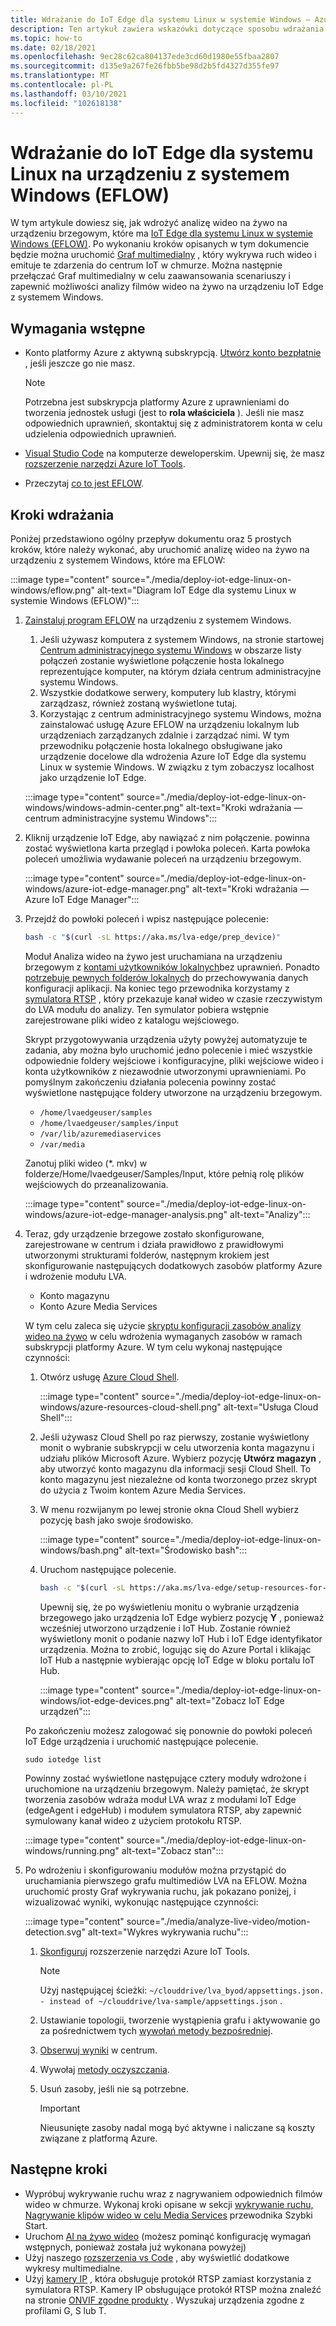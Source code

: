 ```yaml
---
title: Wdrażanie do IoT Edge dla systemu Linux w systemie Windows — Azure
description: Ten artykuł zawiera wskazówki dotyczące sposobu wdrażania programu w IoT Edge dla systemu Linux na urządzeniu z systemem Windows.
ms.topic: how-to
ms.date: 02/18/2021
ms.openlocfilehash: 9ec28c62ca804137ede3cd60d1980e55fbaa2807
ms.sourcegitcommit: d135e9a267fe26fbb5be98d2b5fd4327d355fe97
ms.translationtype: MT
ms.contentlocale: pl-PL
ms.lasthandoff: 03/10/2021
ms.locfileid: "102618138"
---
```

# <a name="deploy-to-an-iot-edge-for-linux-on-windows-eflow-device"></a>Wdrażanie do IoT Edge dla systemu Linux na urządzeniu z systemem Windows (EFLOW)

W tym artykule dowiesz się, jak wdrożyć analizę wideo na żywo na urządzeniu brzegowym, które ma [IoT Edge dla systemu Linux w systemie Windows (EFLOW)](https://docs.microsoft.com/azure/iot-edge/iot-edge-for-linux-on-windows). Po wykonaniu kroków opisanych w tym dokumencie będzie można uruchomić [Graf multimedialny](media-graph-concept.md) , który wykrywa ruch wideo i emituje te zdarzenia do centrum IoT w chmurze. Można następnie przełączać Graf multimedialny w celu zaawansowania scenariuszy i zapewnić możliwości analizy filmów wideo na żywo na urządzeniu IoT Edge z systemem Windows.

## <a name="prerequisites"></a>Wymagania wstępne 

* Konto platformy Azure z aktywną subskrypcją. [Utwórz konto bezpłatnie](https://azure.microsoft.com/free/?WT.mc_id=A261C142F) , jeśli jeszcze go nie masz.

    > [!NOTE]
    > Potrzebna jest subskrypcja platformy Azure z uprawnieniami do tworzenia jednostek usługi (jest to **rola właściciela** ). Jeśli nie masz odpowiednich uprawnień, skontaktuj się z administratorem konta w celu udzielenia odpowiednich uprawnień.
* [Visual Studio Code](https://code.visualstudio.com/) na komputerze deweloperskim. Upewnij się, że masz [rozszerzenie narzędzi Azure IoT Tools](https://marketplace.visualstudio.com/items?itemName=vsciot-vscode.azure-iot-tools).
* Przeczytaj [co to jest EFLOW](https://aka.ms/AzEFLOW-docs).

## <a name="deployment-steps"></a>Kroki wdrażania

Poniżej przedstawiono ogólny przepływ dokumentu oraz 5 prostych kroków, które należy wykonać, aby uruchomić analizę wideo na żywo na urządzeniu z systemem Windows, które ma EFLOW:

:::image type="content" source="./media/deploy-iot-edge-linux-on-windows/eflow.png" alt-text="Diagram IoT Edge dla systemu Linux w systemie Windows (EFLOW)":::

1. [Zainstaluj program EFLOW](https://aka.ms/AzEFLOW-install) na urządzeniu z systemem Windows. 

    1. Jeśli używasz komputera z systemem Windows, na stronie startowej [Centrum administracyjnego systemu Windows](https://docs.microsoft.com/windows-server/manage/windows-admin-center/overview) w obszarze listy połączeń zostanie wyświetlone połączenie hosta lokalnego reprezentujące komputer, na którym działa centrum administracyjne systemu Windows. 
    1. Wszystkie dodatkowe serwery, komputery lub klastry, którymi zarządzasz, również zostaną wyświetlone tutaj.
    1. Korzystając z centrum administracyjnego systemu Windows, można zainstalować usługę Azure EFLOW na urządzeniu lokalnym lub urządzeniach zarządzanych zdalnie i zarządzać nimi. W tym przewodniku połączenie hosta lokalnego obsługiwane jako urządzenie docelowe dla wdrożenia Azure IoT Edge dla systemu Linux w systemie Windows. W związku z tym zobaczysz localhost jako urządzenie IoT Edge.

    :::image type="content" source="./media/deploy-iot-edge-linux-on-windows/windows-admin-center.png" alt-text="Kroki wdrażania — centrum administracyjne systemu Windows":::
1. Kliknij urządzenie IoT Edge, aby nawiązać z nim połączenie. powinna zostać wyświetlona karta przegląd i powłoka poleceń. Karta powłoka poleceń umożliwia wydawanie poleceń na urządzeniu brzegowym.
 
    :::image type="content" source="./media/deploy-iot-edge-linux-on-windows/azure-iot-edge-manager.png" alt-text="Kroki wdrażania — Azure IoT Edge Manager":::
1. Przejdź do powłoki poleceń i wpisz następujące polecenie:
    
    ```bash
    bash -c "$(curl -sL https://aka.ms/lva-edge/prep_device)"
    ```

    Moduł Analiza wideo na żywo jest uruchamiana na urządzeniu brzegowym z [kontami użytkowników lokalnych](deploy-iot-edge-device.md#create-and-use-local-user-account-for-deployment)bez uprawnień. Ponadto [potrzebuje pewnych folderów lokalnych](deploy-iot-edge-device.md#granting-permissions-to-device-storage) do przechowywania danych konfiguracji aplikacji. Na koniec tego przewodnika korzystamy z [symulatora RTSP](https://github.com/Azure/live-video-analytics/tree/master/utilities/rtspsim-live555) , który przekazuje kanał wideo w czasie rzeczywistym do LVA modułu do analizy. Ten symulator pobiera wstępnie zarejestrowane pliki wideo z katalogu wejściowego. 
    
    Skrypt przygotowywania urządzenia użyty powyżej automatyzuje te zadania, aby można było uruchomić jedno polecenie i mieć wszystkie odpowiednie foldery wejściowe i konfiguracyjne, pliki wejściowe wideo i konta użytkowników z niezawodnie utworzonymi uprawnieniami. Po pomyślnym zakończeniu działania polecenia powinny zostać wyświetlone następujące foldery utworzone na urządzeniu brzegowym. 
    
    * `/home/lvaedgeuser/samples`
    * `/home/lvaedgeuser/samples/input`
    * `/var/lib/azuremediaservices`
    * `/var/media`
    
    Zanotuj pliki wideo (*. mkv) w folderze/Home/lvaedgeuser/Samples/Input, które pełnią rolę plików wejściowych do przeanalizowania. 
    
    :::image type="content" source="./media/deploy-iot-edge-linux-on-windows/azure-iot-edge-manager-analysis.png" alt-text="Analizy":::
1. Teraz, gdy urządzenie brzegowe zostało skonfigurowane, zarejestrowane w centrum i działa prawidłowo z prawidłowymi utworzonymi strukturami folderów, następnym krokiem jest skonfigurowanie następujących dodatkowych zasobów platformy Azure i wdrożenie modułu LVA. 

    * Konto magazynu
    * Konto Azure Media Services

    W tym celu zaleca się użycie [skryptu konfiguracji zasobów analizy wideo na żywo](https://github.com/Azure/live-video-analytics/tree/master/edge/setup) w celu wdrożenia wymaganych zasobów w ramach subskrypcji platformy Azure. W tym celu wykonaj następujące czynności:

    1. Otwórz usługę [Azure Cloud Shell](https://ms.portal.azure.com/#cloudshell/).

        :::image type="content" source="./media/deploy-iot-edge-linux-on-windows/azure-resources-cloud-shell.png" alt-text="Usługa Cloud Shell":::
    1. Jeśli używasz Cloud Shell po raz pierwszy, zostanie wyświetlony monit o wybranie subskrypcji w celu utworzenia konta magazynu i udziału plików Microsoft Azure. Wybierz pozycję **Utwórz magazyn** , aby utworzyć konto magazynu dla informacji sesji Cloud Shell. To konto magazynu jest niezależne od konta tworzonego przez skrypt do użycia z Twoim kontem Azure Media Services.
    1. W menu rozwijanym po lewej stronie okna Cloud Shell wybierz pozycję bash jako swoje środowisko.

        :::image type="content" source="./media/deploy-iot-edge-linux-on-windows/bash.png" alt-text="Środowisko bash":::
    1. Uruchom następujące polecenie.

        ```bash
        bash -c "$(curl -sL https://aka.ms/lva-edge/setup-resources-for-samples)"
        ```
        
        Upewnij się, że po wyświetleniu monitu o wybranie urządzenia brzegowego jako urządzenia IoT Edge wybierz pozycję **Y** , ponieważ wcześniej utworzono urządzenie i IoT Hub. Zostanie również wyświetlony monit o podanie nazwy IoT Hub i IoT Edge identyfikator urządzenia. Można to zrobić, logując się do Azure Portal i klikając IoT Hub a następnie wybierając opcję IoT Edge w bloku portalu IoT Hub.

        :::image type="content" source="./media/deploy-iot-edge-linux-on-windows/iot-edge-devices.png" alt-text="Zobacz IoT Edge urządzeń":::

    Po zakończeniu możesz zalogować się ponownie do powłoki poleceń IoT Edge urządzenia i uruchomić następujące polecenie.
    
    `sudo iotedge list`
    
    Powinny zostać wyświetlone następujące cztery moduły wdrożone i uruchomione na urządzeniu brzegowym. Należy pamiętać, że skrypt tworzenia zasobów wdraża moduł LVA wraz z modułami IoT Edge (edgeAgent i edgeHub) i modułem symulatora RTSP, aby zapewnić symulowany kanał wideo z użyciem protokołu RTSP.
    
    :::image type="content" source="./media/deploy-iot-edge-linux-on-windows/running.png" alt-text="Zobacz stan":::
1. Po wdrożeniu i skonfigurowaniu modułów można przystąpić do uruchamiania pierwszego grafu multimediów LVA na EFLOW. Można uruchomić prosty Graf wykrywania ruchu, jak pokazano poniżej, i wizualizować wyniki, wykonując następujące czynności:

    :::image type="content" source="./media/analyze-live-video/motion-detection.svg" alt-text="Wykres wykrywania ruchu":::

    1. [Skonfiguruj](get-started-detect-motion-emit-events-quickstart.md#configure-the-azure-iot-tools-extension) rozszerzenie narzędzi Azure IoT Tools.
    
        > [!Note]
        > Użyj następującej ścieżki: `~/clouddrive/lva_byod/appsettings.json. - instead of ~/clouddrive/lva-sample/appsettings.json` .
    1. Ustawianie topologii, tworzenie wystąpienia grafu i aktywowanie go za pośrednictwem tych [wywołań metody bezpośredniej](get-started-detect-motion-emit-events-quickstart.md#use-direct-method-calls).
    1. [Obserwuj wyniki](get-started-detect-motion-emit-events-quickstart.md#observe-results) w centrum.
    1. Wywołaj [metody oczyszczania](get-started-detect-motion-emit-events-quickstart.md#invoke-graphinstancedeactivate).
    1. Usuń zasoby, jeśli nie są potrzebne.

        > [!IMPORTANT]
        > Nieusunięte zasoby nadal mogą być aktywne i naliczane są koszty związane z platformą Azure.
    
## <a name="next-steps"></a>Następne kroki

* Wypróbuj wykrywanie ruchu wraz z nagrywaniem odpowiednich filmów wideo w chmurze. Wykonaj kroki opisane w sekcji [wykrywanie ruchu, Nagrywanie klipów wideo w celu Media Services](detect-motion-record-video-clips-media-services-quickstart.md#review-the-sample-video) przewodnika Szybki Start.
* Uruchom [AI na żywo wideo](use-your-model-quickstart.md#overview) (możesz pominąć konfigurację wymagań wstępnych, ponieważ została już wykonana powyżej)
* Użyj naszego [rozszerzenia vs Code](https://marketplace.visualstudio.com/items?itemName=ms-azuretools.live-video-analytics-edge) , aby wyświetlić dodatkowe wykresy multimedialne.
* Użyj [kamery IP](https://en.wikipedia.org/wiki/IP_camera)  , która obsługuje protokół RTSP zamiast korzystania z symulatora RTSP. Kamery IP obsługujące protokół RTSP można znaleźć na stronie [ONVIF zgodne produkty](https://www.onvif.org/conformant-products/) . Wyszukaj urządzenia zgodne z profilami G, S lub T.


